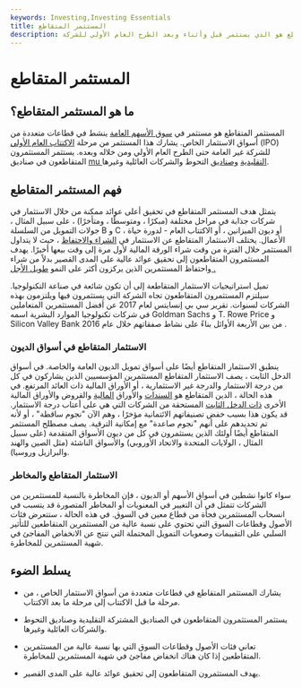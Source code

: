 ```yaml
---
keywords: Investing,Investing Essentials
title: المستثمر المتقاطع
description: المستثمر المتقاطع هو الذي يستثمر قبل وأثناء وبعد الطرح العام الأولي للشركة.
---
```


# المستثمر المتقاطع
## ما هو المستثمر المتقاطع؟

المستثمر المتقاطع هو مستثمر في [سوق الأسهم العامة](/pipe) ينشط في قطاعات متعددة من أسواق الاستثمار الخاص. يشارك هذا المستثمر من مرحلة [الاكتتاب العام الأولي](/ipo) (IPO) للشركة غير العامة حتى الطرح العام الأولي ومن خلاله وبعده. يستثمر المستثمرون المتقاطعون في صناديق [mu التقليدية](/mutualfund) [وصناديق](/mutualfund) التحوط والشركات العائلية وغيرها.

## فهم المستثمر المتقاطع

يتمثل هدف المستثمر المتقاطع في تحقيق أعلى عوائد ممكنة من خلال الاستثمار في شركات جذابة في مراحل مختلفة (مبكرًا ، ومتوسطًا ، ومتأخرًا) ، على سبيل المثال ، جولات التمويل من السلسلة B و C ، أو ديون الميزانين ، أو الاكتتاب العام - لدورة حياة الأعمال. يختلف الاستثمار المتقاطع عن الاستثمار في [الشراء والاحتفاظ](/buyandhold) ، حيث لا يتداول المستثمر خلال الفترة من وقت شراء الورقة المالية لأول مرة إلى وقت بيعها أخيرًا. يهدف المستثمرون المتقاطعون إلى تحقيق عوائد عالية على المدى القصير بدلاً من شراء واحتفاظ المستثمرين الذين يركزون أكثر على النمو [طويل الأجل .](/longterm)

تميل استراتيجيات الاستثمار المتقاطعة إلى أن تكون شائعة في صناعة التكنولوجيا. سيلتزم المستثمرون المتقاطعون تجاه الشركة التي يستثمرون فيها ويلتزمون بهذه الشركات لسنوات. تقرير سي بي إنسايتس لعام 2017 عن أفضل المستثمرين المتعاملين في شركات تكنولوجيا الموارد البشرية اسمه Goldman Sachs و T. Rowe Price و Silicon Valley Bank من بين الأربعة الأوائل بناءً على نشاط صفقاتهم خلال عام 2016 .

### الاستثمار المتقاطع في أسواق الديون

ينطبق الاستثمار المتقاطع أيضًا على أسواق تمويل الديون العامة والخاصة. في أسواق الدخل الثابت ، يصف الاستثمار المتقاطع المستثمرين المؤسسيين الذين يشاركون في كل من درجة الاستثمار والدرجة غير الاستثمارية ، أو الأوراق المالية ذات العائد المرتفع. في هذه الحالة ، الدين المتقاطع هو [السندات](/bond) والأوراق [المالية](/note) والقروض والأوراق المالية الأخرى [ذات الدخل الثابت](/fixed-incomesecurity) المستحقة من الشركات التي هي على أعتاب درجة الاستثمار. قد يكون هذا بسبب خفض تصنيفاتهم الائتمانية مؤخرًا ، وهم الآن "نجوم ساقطة" ، أو لأنه تم تحديدهم على أنهم "نجوم صاعدة" مع إمكانية الترقية. يصف مصطلح المستثمر المتقاطع أيضًا أولئك الذين يستثمرون في كل من ديون الأسواق المتقدمة (على سبيل المثال ، الولايات المتحدة والاتحاد الأوروبي) والأسواق الناشئة (مثل الصين والهند والبرازيل وروسيا).

### الاستثمار المتقاطع والمخاطر

سواء كانوا نشطين في أسواق الأسهم أو الديون ، فإن المخاطرة بالنسبة للمستثمرين من الشركات تتمثل في أن التغيير في المعنويات أو المخاطر المتصورة قد يتسبب في انسحاب المستثمرين فجأة من قطاع معين في السوق. في هذه الحالة ، ستتعرض فئات الأصول وقطاعات السوق التي تحتوي على نسبة عالية من المستثمرين المتقاطعين للتأثير السلبي على التقييمات وصعوبات التمويل المحتملة التي تنتج عن الانخفاض المفاجئ في شهية المستثمرين للمخاطرة.

## يسلط الضوء

- يشارك المستثمر المتقاطع في قطاعات متعددة من أسواق الاستثمار الخاص ، من مرحلة ما قبل الاكتتاب إلى مرحلة ما بعد الاكتتاب.

- يستثمر المستثمرون المتقاطعون في الصناديق المشتركة التقليدية وصناديق التحوط والشركات العائلية وغيرها.

- تعاني فئات الأصول وقطاعات السوق التي بها نسبة عالية من المستثمرين المتقاطعين إذا كان هناك انخفاض مفاجئ في شهية المستثمرين للمخاطرة.

- يهدف المستثمرون المتقاطعون إلى تحقيق عوائد عالية على المدى القصير.

